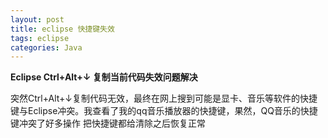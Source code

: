 ```yaml
---
layout: post
title: eclipse 快捷键失效
tags: eclipse
categories: Java
---
```


**Eclipse Ctrl+Alt+↓  复制当前代码失效问题解决**


突然Ctrl+Alt+↓复制代码无效，最终在网上搜到可能是显卡、音乐等软件的快捷键与Eclipse冲突。我查看了我的qq音乐播放器的快捷键，果然，QQ音乐的快捷键冲突了好多操作  把快捷键都给清除之后恢复正常
